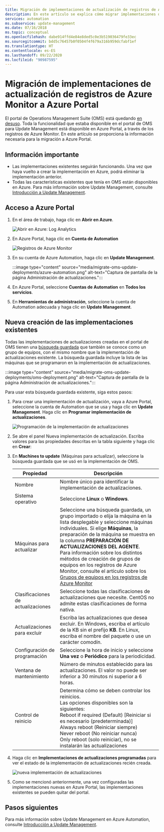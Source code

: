 ```yaml
---
title: Migración de implementaciones de actualización de registros de Azure Monitor a Azure Portal
description: En este artículo se explica cómo migrar implementaciones de actualización de registros de Azure Monitor a Azure Portal.
services: automation
ms.subservice: update-management
ms.date: 07/16/2018
ms.topic: conceptual
ms.openlocfilehash: dabe914ffd4e84e8ded5c0e3b519036479fe33ec
ms.sourcegitcommit: bdd5c76457b0f0504f4f679a316b959dcfabf1ef
ms.translationtype: HT
ms.contentlocale: es-ES
ms.lasthandoff: 09/22/2020
ms.locfileid: "90987595"
---
```

# <a name="migrate-azure-monitor-logs-update-deployments-to-azure-portal"></a>Migración de implementaciones de actualización de registros de Azure Monitor a Azure Portal

El portal de Operations Management Suite (OMS) está quedando [en desuso](../azure-monitor/platform/oms-portal-transition.md). Toda la funcionalidad que estaba disponible en el portal de OMS para Update Management está disponible en Azure Portal, a través de los registros de Azure Monitor. En este artículo se proporciona la información necesaria para la migración a Azure Portal.

## <a name="key-information"></a>Información importante

* Las implementaciones existentes seguirán funcionando. Una vez que haya vuelto a crear la implementación en Azure, podrá eliminar la implementación anterior.
* Todas las características existentes que tenía en OMS están disponibles en Azure. Para más información sobre Update Management, consulte [Introducción a Update Management](update-management/update-mgmt-overview.md).

## <a name="access-the-azure-portal"></a>Acceso a Azure Portal

1. En el área de trabajo, haga clic en **Abrir en Azure**. 

    ![Abrir en Azure: Log Analytics](media/migrate-oms-update-deployments/link-to-azure-portal.png)

2. En Azure Portal, haga clic en **Cuenta de Automation**

    ![Registros de Azure Monitor](media/migrate-oms-update-deployments/log-analytics.png)

3. En su cuenta de Azure Automation, haga clic en **Update Management**.

    :::image type="content" source="media/migrate-oms-update-deployments/azure-automation.png" alt-text="Captura de pantalla de la página Administración de actualizaciones.":::

4. En Azure Portal, seleccione **Cuentas de Automation** en **Todos los servicios**. 

5. En **Herramientas de administración**, seleccione la cuenta de Automation adecuada y haga clic en **Update Management**.

## <a name="recreate-existing-deployments"></a>Nueva creación de las implementaciones existentes

Todas las implementaciones de actualizaciones creadas en el portal de OMS tienen una [búsqueda guardada](../azure-monitor/platform/computer-groups.md) que también se conoce como un grupo de equipos, con el mismo nombre que la implementación de actualizaciones existente. La búsqueda guardada incluye la lista de las máquinas que se programaron en la implementación de actualizaciones.

:::image type="content" source="media/migrate-oms-update-deployments/oms-deployment.png" alt-text="Captura de pantalla de la página Administración de actualizaciones.":::

Para usar esta búsqueda guardada existente, siga estos pasos:

1. Para crear una implementación de actualización, vaya a Azure Portal, seleccione la cuenta de Automation que se usa y haga clic en **Update Management**. Haga clic en **Programar implementación de actualizaciones**.

    ![Programación de la implementación de actualizaciones](media/migrate-oms-update-deployments/schedule-update-deployment.png)

2. Se abre el panel Nueva implementación de actualización. Escriba valores para las propiedades descritas en la tabla siguiente y haga clic en **Crear**:

3. En **Machines to update** (Máquinas para actualizar), seleccione la búsqueda guardada que se usó en la implementación de OMS.

    | Propiedad | Descripción |
    | --- | --- |
    |Nombre |Nombre único para identificar la implementación de actualizaciones. |
    |Sistema operativo| Seleccione **Linux** o **Windows**.|
    |Máquinas para actualizar |Seleccione una búsqueda guardada, un grupo importado o elija la máquina en la lista desplegable y seleccione máquinas individuales. Si elige **Máquinas**, la preparación de la máquina se muestra en la columna **PREPARACIÓN DE ACTUALIZACIONES DEL AGENTE**.</br> Para información sobre los distintos métodos de creación de grupos de equipos en los registros de Azure Monitor, consulte el artículo sobre los [Grupos de equipos en los registros de Azure Monitor](../azure-monitor/platform/computer-groups.md) |
    |Clasificaciones de actualizaciones|Seleccione todas las clasificaciones de actualizaciones que necesite. CentOS no admite estas clasificaciones de forma nativa.|
    |Actualizaciones para excluir|Escriba las actualizaciones que desea excluir. En Windows, escriba el artículo de la KB sin el prefijo **KB**. En Linux, escriba el nombre del paquete o use un carácter comodín.  |
    |Configuración de programación|Seleccione la hora de inicio y seleccione **Una vez** o **Periódico** para la periodicidad. | 
    | Ventana de mantenimiento |Número de minutos establecido para las actualizaciones. El valor no puede ser inferior a 30 minutos ni superior a 6 horas. |
    | Control de reinicio| Determina cómo se deben controlar los reinicios.</br>Las opciones disponibles son la siguientes:</br>Reboot if required (Default) [Reiniciar si es necesario (predeterminada)]</br>Always reboot (Reiniciar siempre)</br>Never reboot (No reiniciar nunca)</br>Only reboot (solo reiniciar), no se instalarán las actualizaciones|

4. Haga clic en **Implementaciones de actualizaciones programadas** para ver el estado de la implementación de actualizaciones recién creada.

    ![nueva implementación de actualizaciones](media/migrate-oms-update-deployments/new-update-deployment.png)

5. Como se mencionó anteriormente, una vez configuradas las implementaciones nuevas en Azure Portal, las implementaciones existentes se pueden quitar del portal.

## <a name="next-steps"></a>Pasos siguientes

Para más información sobre Update Management en Azure Automation, consulte [Introducción a Update Management](update-management/update-mgmt-overview.md).
